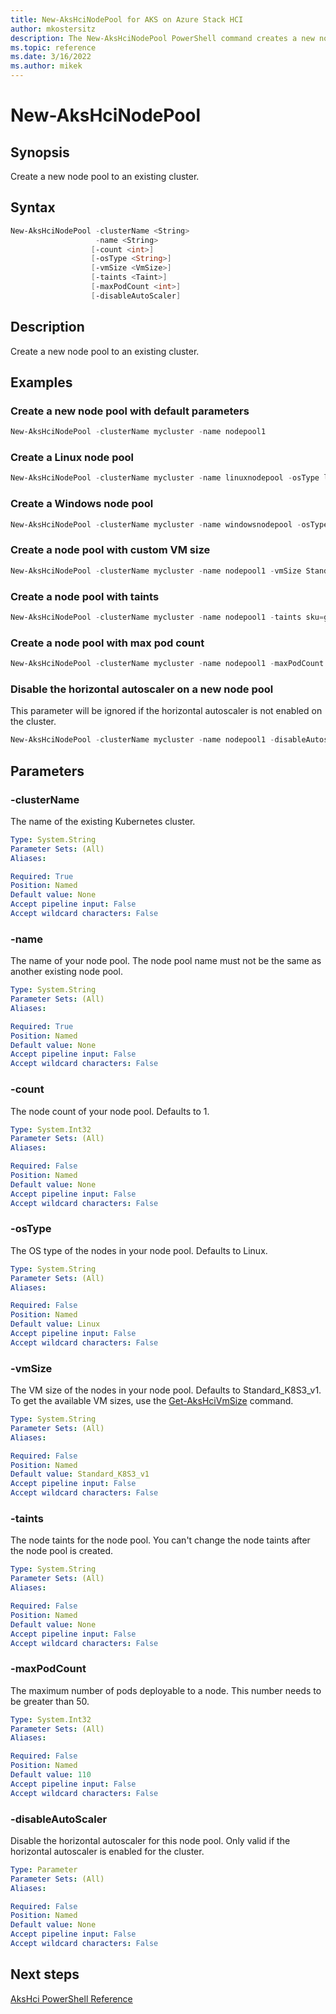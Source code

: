 ```yaml
---
title: New-AksHciNodePool for AKS on Azure Stack HCI
author: mkostersitz
description: The New-AksHciNodePool PowerShell command creates a new node pool to an existing cluster
ms.topic: reference
ms.date: 3/16/2022
ms.author: mikek
---
```


# New-AksHciNodePool

## Synopsis
Create a new node pool to an existing cluster.

## Syntax
```powershell
New-AksHciNodePool -clusterName <String>
                   -name <String>
                  [-count <int>]
                  [-osType <String>]
                  [-vmSize <VmSize>]
                  [-taints <Taint>]
                  [-maxPodCount <int>]
                  [-disableAutoScaler]
```

## Description
Create a new node pool to an existing cluster.

## Examples

### Create a new node pool with default parameters

```powershell
New-AksHciNodePool -clusterName mycluster -name nodepool1
```

### Create a Linux node pool

```powershell
New-AksHciNodePool -clusterName mycluster -name linuxnodepool -osType linux
```

### Create a Windows node pool

```powershell
New-AksHciNodePool -clusterName mycluster -name windowsnodepool -osType windows
```

### Create a node pool with custom VM size

```powershell
New-AksHciNodePool -clusterName mycluster -name nodepool1 -vmSize Standard_A2_v2
```

### Create a node pool with taints

```powershell
New-AksHciNodePool -clusterName mycluster -name nodepool1 -taints sku=gpu:NoSchedule
```

### Create a node pool with max pod count

```powershell
New-AksHciNodePool -clusterName mycluster -name nodepool1 -maxPodCount 100
```

### Disable the horizontal autoscaler on a new node pool

This parameter will be ignored if the horizontal autoscaler is not enabled on the cluster.

```powershell
New-AksHciNodePool -clusterName mycluster -name nodepool1 -disableAutoscaler
```

## Parameters

### -clusterName
The name of the existing Kubernetes cluster.

```yaml
Type: System.String
Parameter Sets: (All)
Aliases:

Required: True
Position: Named
Default value: None
Accept pipeline input: False
Accept wildcard characters: False
```

### -name
The name of your node pool. The node pool name must not be the same as another existing node pool.

```yaml
Type: System.String
Parameter Sets: (All)
Aliases:

Required: True
Position: Named
Default value: None
Accept pipeline input: False
Accept wildcard characters: False
```

### -count
The node count of your node pool. Defaults to 1.

```yaml
Type: System.Int32
Parameter Sets: (All)
Aliases:

Required: False
Position: Named
Default value: None
Accept pipeline input: False
Accept wildcard characters: False
```

### -osType
The OS type of the nodes in your node pool. Defaults to Linux.

```yaml
Type: System.String
Parameter Sets: (All)
Aliases:

Required: False
Position: Named
Default value: Linux
Accept pipeline input: False
Accept wildcard characters: False
```

### -vmSize
The VM size of the nodes in your node pool. Defaults to Standard_K8S3_v1. To get the available VM sizes, use the [Get-AksHciVmSize](get-akshcivmsize.md) command.

```yaml
Type: System.String
Parameter Sets: (All)
Aliases:

Required: False
Position: Named
Default value: Standard_K8S3_v1
Accept pipeline input: False
Accept wildcard characters: False
```

### -taints
The node taints for the node pool. You can't change the node taints after the node pool is created.

```yaml
Type: System.String
Parameter Sets: (All)
Aliases:

Required: False
Position: Named
Default value: None
Accept pipeline input: False
Accept wildcard characters: False
```

### -maxPodCount
The maximum number of pods deployable to a node. This number needs to be greater than 50.

```yaml
Type: System.Int32
Parameter Sets: (All)
Aliases:

Required: False
Position: Named
Default value: 110
Accept pipeline input: False
Accept wildcard characters: False
```

### -disableAutoScaler
Disable the horizontal autoscaler for this node pool.
Only valid if the horizontal autoscaler is enabled for the cluster.

```yaml
Type: Parameter
Parameter Sets: (All)
Aliases:

Required: False
Position: Named
Default value: None
Accept pipeline input: False
Accept wildcard characters: False
```

## Next steps

[AksHci PowerShell Reference](index.md)